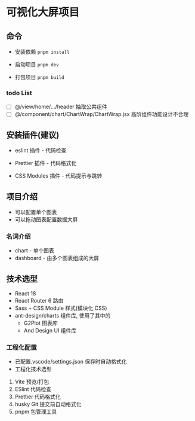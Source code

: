 # 可视化大屏项目

## 命令

- 安装依赖 `pnpm install`

- 启动项目 `pnpm dev`

- 打包项目 `pnpm build`

### todo List

- [ ] @/view/home/.../header 抽取公共组件
- [ ] @/component/chart/ChartWrap/ChartWrap.jsx 高阶组件功能设计不合理

## 安装插件(建议)

- eslint 插件 - 代码检查

- Prettier 插件 - 代码格式化

- CSS Modules 插件 - 代码提示与跳转

## 项目介绍

- 可以配置单个图表
- 可以拖动图表配置数据大屏

### 名词介绍

- chart - 单个图表
- dashboard - 由多个图表组成的大屏

## 技术选型

- React 18
- React Router 6 路由
- Sass + CSS Module 样式(模块化 CSS)
- ant-design/charts 组件库, 使用了其中的
  - G2Plot 图表库
  - And Design UI 组件库

### 工程化配置

- 已配置.vscode/settings.json 保存时自动格式化
- 工程化技术选型

1. Vite 预览/打包
2. ESlint 代码检查
3. Prettier 代码格式化
4. husky Git 提交前自动格式化
5. pnpm 包管理工具
